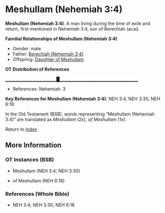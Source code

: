 # Meshullam (Nehemiah 3:4)
**Meshullam (Nehemiah 3:4)**. 
A man living during the time of exile and return, first mentioned in Nehemiah 3:4, son of Berechiah (acai). 




**Familial Relationships of Meshullam (Nehemiah 3:4)**


* Gender: male
* Father: [Berechiah (Nehemiah 3:4)](Berechiah.5.md)
* Offspring: [Daughter of Meshullam](DaughterOfMeshullam.md)


**OT Distribution of References**

▁▁▁▁▁▁▁▁▁▁▁▁▁▁▁█▁▁▁▁▁▁▁▁▁▁▁▁▁▁▁▁▁▁▁▁▁▁▁
* References: Nehemiah: 3



**Key References for Meshullam (Nehemiah 3:4)**: 
NEH 3:4, NEH 3:30, NEH 6:18. 


In the Old Testament (BSB), words representing “Meshullam (Nehemiah 3:4)” are translated as 
*Meshullam* (2x), *of Meshullam* (1x). 




Return to [Index](00-Index.md)

## More Information

### OT Instances (BSB)

* Meshullam (NEH 3:4; NEH 3:30)

* of Meshullam (NEH 6:18)



### References (Whole Bible)

* NEH 3:4; NEH 3:30; NEH 6:18



